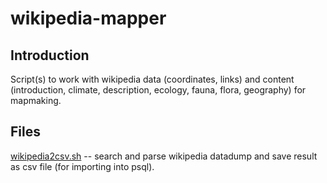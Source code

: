 # wikipedia-mapper

## Introduction

Script(s) to work with wikipedia data (coordinates, links) and content (introduction, climate, description, ecology, fauna, flora, geography) for mapmaking.

## Files

[wikipedia2csv.sh](https://github.com/geographyclub/wikipedia-mapper/blob/master/wikipedia2csv.sh) -- search and parse wikipedia datadump and save result as csv file (for importing into psql).
